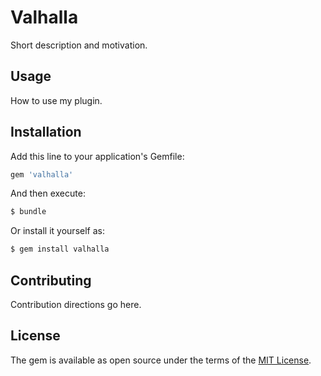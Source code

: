 # Valhalla
Short description and motivation.

## Usage
How to use my plugin.

## Installation
Add this line to your application's Gemfile:

```ruby
gem 'valhalla'
```

And then execute:
```bash
$ bundle
```

Or install it yourself as:
```bash
$ gem install valhalla
```

## Contributing
Contribution directions go here.

## License
The gem is available as open source under the terms of the [MIT License](http://opensource.org/licenses/MIT).
